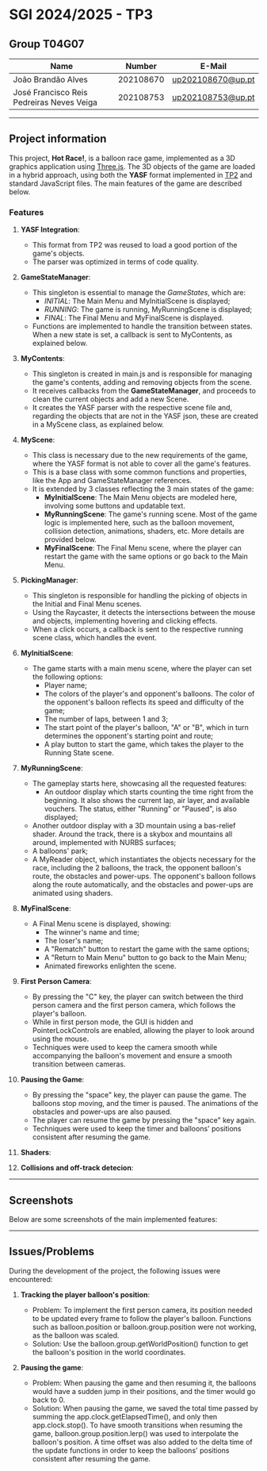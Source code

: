 # SGI 2024/2025 - TP3

## Group T04G07
| Name                                      | Number    | E-Mail             |
| ----------------------------------------- | --------- | ------------------ |
| João Brandão Alves                        | 202108670 | up202108670@up.pt  |
| José Francisco Reis Pedreiras Neves Veiga | 202108753 | up202108753@up.pt  |

----

## Project information

This project, **Hot Race!**, is a balloon race game, implemented as a 3D graphics application using [Three.js](https://threejs.org/). The 3D objects of the game are loaded in a hybrid approach, using both the **YASF** format implemented in [TP2](./tp2) and standard JavaScript files. The main features of the game are described below.

### Features

1. **YASF Integration**:
    - This format from TP2 was reused to load a good portion of the game's objects.
    - The parser was optimized in terms of code quality.

2. **GameStateManager**:
    - This singleton is essential to manage the *GameStates*, which are:
        - *INITIAL*: The Main Menu and MyInitialScene is displayed;
        - *RUNNING*: The game is running, MyRunningScene is displayed;
        - *FINAL*: The Final Menu and MyFinalScene is displayed.
    - Functions are implemented to handle the transition between states. When a new state is set, a callback is sent to MyContents, as explained below.

3. **MyContents**:
    - This singleton is created in main.js and is responsible for managing the game's contents, adding and removing objects from the scene.
    - It receives callbacks from the **GameStateManager**, and proceeds to clean the current objects and add a new Scene.
    - It creates the YASF parser with the respective scene file and, regarding the objects that are not in the YASF json, these are created in a MyScene class, as explained below.

4. **MyScene**:
    - This class is necessary due to the new requirements of the game, where the YASF format is not able to cover all the game's features.
    - This is a base class with some common functions and properties, like the App and GameStateManager references.
    - It is extended by 3 classes reflecting the 3 main states of the game:
        - **MyInitialScene**: The Main Menu objects are modeled here, involving some buttons and updatable text.
        - **MyRunningScene**: The game's running scene. Most of the game logic is implemented here, such as the balloon movement, collision detection, animations, shaders, etc. More details are provided below.
        - **MyFinalScene**: The Final Menu scene, where the player can restart the game with the same options or go back to the Main Menu.

5. **PickingManager**:
    - This singleton is responsible for handling the picking of objects in the Initial and Final Menu scenes.
    - Using the Raycaster, it detects the intersections between the mouse and objects, implementing hovering and clicking effects.
    - When a click occurs, a callback is sent to the respective running scene class, which handles the event.

6. **MyInitialScene**:
    - The game starts with a main menu scene, where the player can set the following options:
        - Player name;
        - The colors of the player's and opponent's balloons. The color of the opponent's balloon reflects its speed and difficulty of the game;
        - The number of laps, between 1 and 3;
        - The start point of the player's balloon, "A" or "B", which in turn determines the opponent's starting point and route;
        - A play button to start the game, which takes the player to the Running State scene.

7. **MyRunningScene**:
    - The gameplay starts here, showcasing all the requested features:
      - An outdoor display which starts counting the time right from the beginning. It also shows the current lap, air layer, and available vouchers. The status, either "Running" or "Paused", is also displayed;
    - Another outdoor display with a 3D mountain using a bas-relief shader. Around the track, there is a skybox and mountains all around, implemented with NURBS surfaces;
    - A balloons' park;
    - A MyReader object, which instantiates the objects necessary for the race, including the 2 balloons, the track, the opponent balloon's route, the obstacles and power-ups. The opponent's balloon follows along the route automatically, and the obstacles and power-ups are animated using shaders.

8. **MyFinalScene**:
    - A Final Menu scene is displayed, showing:
      - The winner's name and time;
      - The loser's name;
      - A "Rematch" button to restart the game with the same options;
      - A "Return to Main Menu" button to go back to the Main Menu;
      - Animated fireworks enlighten the scene.

9. **First Person Camera**:
    - By pressing the "C" key, the player can switch between the third person camera and the first person camera, which follows the player's balloon.
    - While in first person mode, the GUI is hidden and PointerLockControls are enabled, allowing the player to look around using the mouse.
    - Techniques were used to keep the camera smooth while accompanying the balloon's movement and ensure a smooth transition between cameras.

10. **Pausing the Game**:
    - By pressing the "space" key, the player can pause the game. The balloons stop moving, and the timer is paused. The animations of the obstacles and power-ups are also paused.
    - The player can resume the game by pressing the "space" key again.
    - Techniques were used to keep the timer and balloons' positions consistent after resuming the game.

11. **Shaders**:

12. **Collisions and off-track detecion**:
---

## Screenshots

Below are some screenshots of the main implemented features:


---

## Issues/Problems

During the development of the project, the following issues were encountered:

1. **Tracking the player balloon's position**:
    - Problem: To implement the first person camera, its position needed to be updated every frame to follow the player's balloon. Functions such as balloon.position or balloon.group.position were not working, as the balloon was scaled.
    - Solution: Use the balloon.group.getWorldPosition() function to get the balloon's position in the world coordinates.

2. **Pausing the game**:
    - Problem: When pausing the game and then resuming it, the balloons would have a sudden jump in their positions, and the timer would go back to 0.
    - Solution: When pausing the game, we saved the total time passed by summing the app.clock.getElapsedTime(), and only then app.clock.stop(). To have smooth transitions when resuming the game, balloon.group.position.lerp() was used to interpolate the balloon's position. A time offset was also added to the delta time of the update functions in order to keep the balloons' positions consistent after resuming the game.

